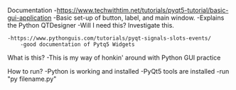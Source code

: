 Documentation 
    -https://www.techwithtim.net/tutorials/pyqt5-tutorial/basic-gui-application
        -Basic set-up of button, label, and main window. 
        -Explains the Python QTDesigner
            -Will I need this? Investigate this. 

    -https://www.pythonguis.com/tutorials/pyqt-signals-slots-events/
        -good documentation of Pytq5 Widgets 
        
What is this? 
    -This is my way of honkin' around with Python GUI practice

How to run?
    -Python is working and installed
    -PyQt5 tools are installed
    -run "py filename.py" 